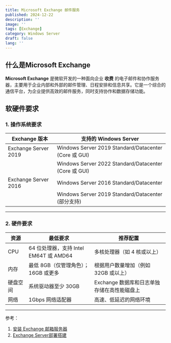 ```yaml
---
title: Microsoft Exchange 邮件服务
published: 2024-12-22
description: ''
image: ''
tags: [Exchange]
category: Windows Server
draft: false 
lang: ''
---
```


## 什么是Microsoft Exchange

**Microsoft Exchange** 是微软开发的一种面向企业 **收费** 的电子邮件和协作服务器，主要用于企业内部和外部的邮件管理、日程安排和信息共享。它是一个综合的通信平台，为企业提供高效的邮件服务，同时支持协作和数据存储功能。

## 软硬件要求

### 1. 操作系统要求

| **Exchange 版本**    | **支持的 Windows Server**                             |
| -------------------- | ----------------------------------------------------- |
| Exchange Server 2019 | Windows Server 2019 Standard/Datacenter (Core 或 GUI) |
|                      | Windows Server 2022 Standard/Datacenter (Core 或 GUI) |
| Exchange Server 2016 | Windows Server 2016 Standard/Datacenter               |
|                      | Windows Server 2019 Standard/Datacenter (部分支持)    |

---

### 2. 硬件要求  
| **资源** | **最低要求**                           | **推荐配置**                                |
| -------- | -------------------------------------- | ------------------------------------------- |
| CPU      | 64 位处理器，支持 Intel EM64T 或 AMD64 | 多核处理器（如 4 核或以上）                 |
| 内存     | 最低 8GB（仅管理角色）；16GB 或更多    | 根据用户数量增加（例如 32GB 或以上）        |
| 硬盘空间 | 系统驱动器至少 30GB                    | Exchange 数据库和日志单独存储在高性能磁盘上 |
| 网络     | 1Gbps 网络适配器                       | 高速、低延迟的网络环境                      |

---

参考：

1. [安装 Exchange 邮箱服务器](https://learn.microsoft.com/zh-cn/exchange/plan-and-deploy/deploy-new-installations/install-mailbox-role?view=exchserver-2019)
2. [Exchange Server部署搭建](https://blog.csdn.net/weixin_41955072/article/details/132609239)

